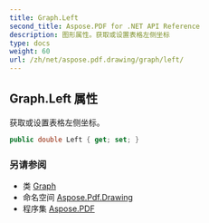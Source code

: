 ```yaml
---
title: Graph.Left
second_title: Aspose.PDF for .NET API Reference
description: 图形属性。获取或设置表格左侧坐标
type: docs
weight: 60
url: /zh/net/aspose.pdf.drawing/graph/left/
---
```

## Graph.Left 属性

获取或设置表格左侧坐标。

```csharp
public double Left { get; set; }
```

### 另请参阅

* 类 [Graph](../)
* 命名空间 [Aspose.Pdf.Drawing](../../../aspose.pdf.drawing/)
* 程序集 [Aspose.PDF](../../../)